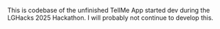 This is codebase of the unfinished TellMe App started dev during the LGHacks 2025 Hackathon. I will probably not continue to develop this.
